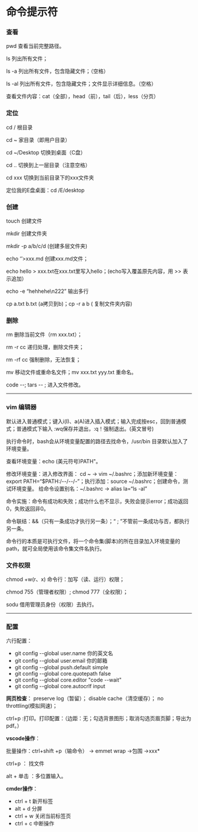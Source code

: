 # 命令提示符
### **查看**
pwd 查看当前完整路径。

Is  列出所有文件；

Is -a 列出所有文件，包含隐藏文件；（空格）

Is -al 列出所有文件，包含隐藏文件；文件显示详细信息。（空格）

查看文件内容：cat（全部），head（前），tail（后），less（分页）

### **定位**
cd / 根目录

cd ~ 家目录（即用户目录）

cd ~/Desktop 切换到桌面（C盘）

cd .. 切换到上一层目录（注意空格）

cd xxx 切换到当前目录下的xxx文件夹

定位我的E盘桌面：cd /E/desktop 

### **创建**
touch 创建文件 

mkdir 创建文件夹

mkdir -p a/b/c/d  (创建多层文件夹)

echo ‘’>xxx.md  创建xxx.md文件；

echo hello > xxx.txt在xxx.txt里写入hello；(echo写入覆盖原先内容，用 >> 表示追加）

echo -e “hehhehe\n222” 输出多行

cp a.txt b.txt (a拷贝到b)；cp -r a b ( 复制文件夹内容)

### **删除**
rm 删除当前文件（rm xxx.txt）；

rm -r cc 递归处理，删除文件夹；

rm -rf cc 强制删除，无法恢复；

mv 移动文件或重命名文件；mv xxx.txt yyy.txt 重命名。

code --; tars -- ;  进入文件修改。

---

### **vim 编辑器** 
默认进入普通模式；键入i(I)、a(A)进入插入模式；输入完成按esc，回到普通模式；普通模式下输入 :wq保存并退出，:q！强制退出。(英文冒号)

执行命令时，bash会从环境变量配置的路径去找命令，/usr/bin 目录默认加入了环境变量。

查看环境变量：echo (美元符号)PATH"。

修改环境变量：进入修改界面： cd ~ → vim ~/.bashrc；添加新环境变量： export PATH=“$PATH:/--/--/-”；执行添加：source ~/.bashrc；创建命令，测试环境变量。
给命令设置别名：~/.bashrc → alias la=“ls -al”

命令实施：命令有成功和失败；成功什么也不显示，失败会提示error；成功返回0，失败返回非0。

命令联结：&&（只有一条成功才执行另一条）；“ ; ”不管前一条成功与否，都执行另一条。

命令行的本质是可执行文件，将一个命令集(脚本)的所在目录加入环境变量的path，就可全局使用该命令集文件名执行。

### **文件权限** 
chmod +w(r、x) 命令行：加写（读、运行）权限；

chmod 755（管理者权限）; chmod 777（全权限）；

sodu 借用管理员身份（权限）去执行。

---

### **配置** 
六行配置：
* git config --global user.name 你的英文名
* git config --global user.email 你的邮箱
* git config --global push.default simple
* git config --global core.quotepath false
* git config --global core.editor "code --wait"
* git config --global core.autocrlf input

__网页检查__：
preserve log（暂留）；
disable cache（清空缓存）；
no throttling(模拟网速)；

ctrl+p :打印。打印配置：（边距：无；勾选背景图形；取消勾选页眉页脚；导出为pdf。）

__vscode操作__：

批量操作：ctrl+shift +p（输命令） → emmet wrap →包围 →xxx*

ctrl+p ： 找文件

alt + 单击 ：多位置输入。

__cmder操作__：
* ctrl + t 新开标签
* alt + d 分屏
* ctrl + w 关闭当前标签页
* ctrl + c 中断操作


